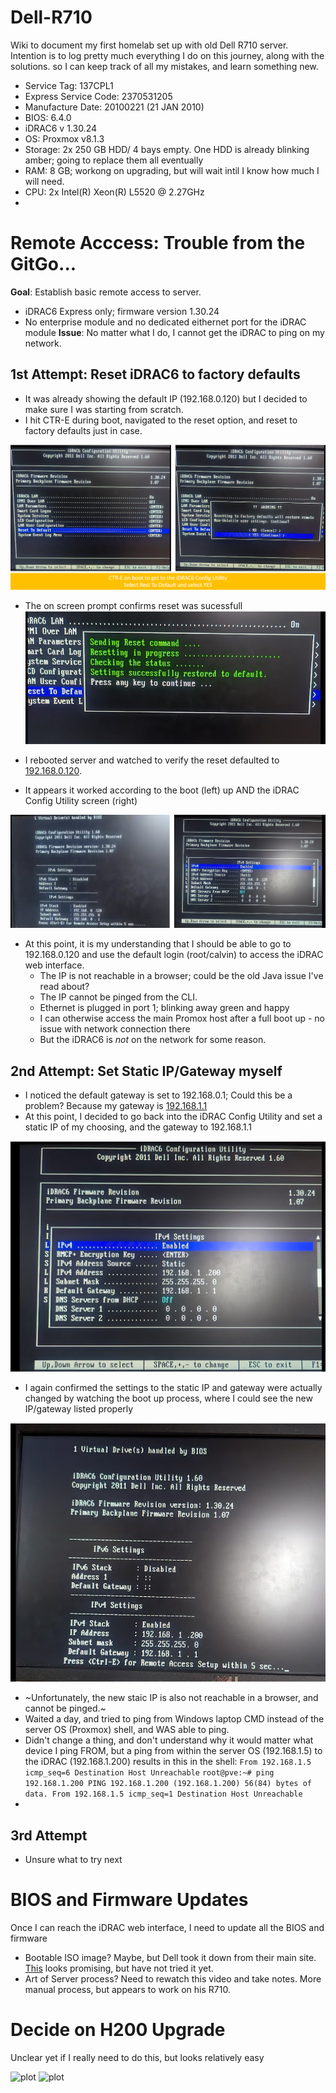 # Dell-R710

Wiki to document my first homelab set up with old Dell R710 server. Intention is to log pretty much everything I do on this journey, along with the solutions. so I can keep track of all my mistakes, and learn something new.

-  Service Tag: 137CPL1
-  Express Service Code: 2370531205
-  Manufacture Date: 20100221 (21 JAN 2010)
-  BIOS: 6.4.0
-  iDRAC6 v 1.30.24
-  OS: Proxmox v8.1.3
-  Storage: 2x 250 GB HDD/ 4 bays empty. One HDD is already blinking amber; going to replace them all eventually
-  RAM: 8 GB; workong on upgrading, but will wait intil I know how much I will need.
-  CPU: 2x Intel(R) Xeon(R) L5520 @ 2.27GHz
-  

# Remote Acccess: Trouble from the GitGo...
**Goal**: Establish basic remote access to server.
-  iDRAC6 Express only; firmware version 1.30.24
-  No enterprise module and no dedicated eithernet port for the iDRAC module
**Issue**: No matter what I do, I cannot get the iDRAC to ping on my network. 

## 1st Attempt: Reset iDRAC6 to factory defaults
-  It was already showing the default IP (192.168.0.120) but I decided to make sure I was starting from scratch.
-  I hit CTR-E during boot, navigated to the reset option, and reset to factory defaults just in case.

![plot](https://github.com/clandestine-avocado/Dell-R710/blob/main/pics/1.0_iDRAC%20Reset.png)
 
   -  The on screen prompt confirms reset was sucessfull
![plot](https://github.com/clandestine-avocado/Dell-R710/blob/main/pics/2.0_iDRAC%20Reset_sucess.png)

   -  I rebooted server and watched to verify the reset defaulted to [192.168.0.120](http://192.168.0.120/).
   -  It appears it worked according to the boot (left) up AND the iDRAC Config Utility screen (right)
     
![plot](https://github.com/clandestine-avocado/Dell-R710/blob/main/pics/3.0_iDRAC%20Default_IP_Set.png)

   -  At this point, it is my understanding that I should be able to go to 192.168.0.120 and use the default login (root/calvin) to access the iDRAC web interface.
      - The IP is not reachable in a browser; could be the old Java issue I've read about?
      - The IP cannot be pinged from the CLI.
      - Ethernet is plugged in port 1; blinking away green and happy
      - I can otherwise access the main Promox host after a full boot up - no issue with network connection there
      - But the iDRAC6 is *not* on the network for some reason.

## 2nd Attempt: Set Static IP/Gateway myself
   - I noticed the default gateway is set to 192.168.0.1; Could this be a problem? Because my gateway is [192.168.1.1](192.168.1.1)
   - At this point, I decided to go back into the iDRAC Config Utility and set a static IP of my choosing, and the gateway to 192.168.1.1
     
![plot](https://github.com/clandestine-avocado/Dell-R710/blob/main/pics/4.0_iDRAC%20Static_IP_and_Gateway_Set.png)
   - I again confirmed the settings to the static IP and gateway were actually changed by watching the boot up process, where I could see the new IP/gateway listed properly

![plot](https://github.com/clandestine-avocado/Dell-R710/blob/main/pics/5.0_iDRAC%20Static_IP_and_Gateway_Confirmed.png)

-  ~Unfortunately, the new staic IP is also not reachable in a browser, and cannot be pinged.~
-  Waited a day, and tried to ping from Windows laptop CMD instead of the server OS (Proxmox) shell, and WAS able to ping.
-  Didn't change a thing, and don't understand why it would matter what device I ping FROM, but a ping from within the server OS (192.168.1.5) to the iDRAC (192.168.1.200) results in this in the shell: `From 192.168.1.5 icmp_seq=6 Destination Host Unreachable`
`root@pve:~# ping 192.168.1.200
PING 192.168.1.200 (192.168.1.200) 56(84) bytes of data.
From 192.168.1.5 icmp_seq=1 Destination Host Unreachable`
-  

## 3rd Attempt
-  Unsure what to try next


# BIOS and Firmware Updates

Once I can reach the iDRAC web interface, I need to update all the BIOS and firmware

-  Bootable ISO image? Maybe, but Dell took it down from their main site. [This](https://www.allenscloud.com/nextcloud/s/mWqdgZyw738Zfe4) looks promising, but have not tried it yet.
-  Art of Server process? Need to rewatch this video and take notes. More manual process, but appears to work on his R710.


# Decide on H200 Upgrade

Unclear yet if I really need to do this, but looks relatively easy


![plot]()
![plot]()




